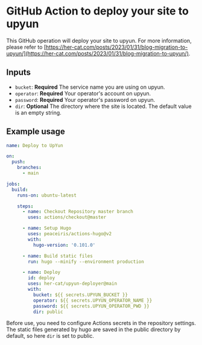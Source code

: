 # GitHub Action to deploy your site to upyun

This GitHub operation will deploy your site to upyun. For more information, please refer to [https://her-cat.com/posts/2023/01/31/blog-migration-to-upyun/](https://her-cat.com/posts/2023/01/31/blog-migration-to-upyun/).

## Inputs

- `bucket`: **Required** The service name you are using on upyun.
- `operator`: **Required** Your operator's account on upyun.
- `password`: **Required** Your operator's password on upyun.
- `dir`: **Optional** The directory where the site is located. The default value is an empty string.

## Example usage

```yml
name: Deploy to UpYun

on:
  push:
    branches:
      - main

jobs:
  build:
    runs-on: ubuntu-latest

    steps:
      - name: Checkout Repository master branch
        uses: actions/checkout@master

      - name: Setup Hugo
        uses: peaceiris/actions-hugo@v2
        with:
          hugo-version: '0.101.0'

      - name: Build static files
        run: hugo --minify --environment production

      - name: Deploy
        id: deploy
        uses: her-cat/upyun-deployer@main
        with:
          bucket: ${{ secrets.UPYUN_BUCKET }}
          operator: ${{ secrets.UPYUN_OPERATOR_NAME }}
          password: ${{ secrets.UPYUN_OPERATOR_PWD }}
          dir: public
```

Before use, you need to configure Actions secrets in the repository settings. The static files generated by hugo are saved in the public directory by default, so here `dir` is set to public.
